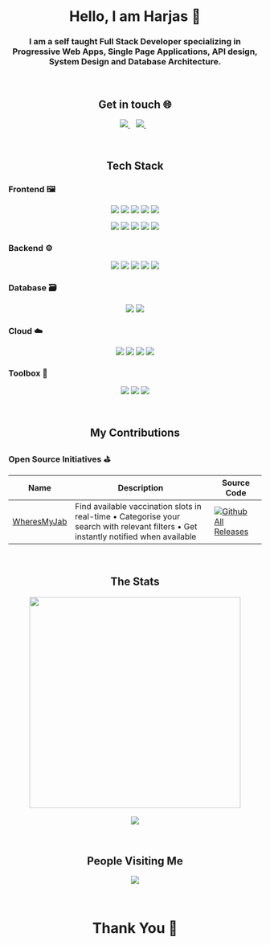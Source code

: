 <h1 align='center'>
  Hello, I am Harjas 👋
  <br/>
  <h3 align = 'center'>I am a self taught Full Stack Developer specializing in Progressive Web Apps, Single Page Applications, API design, System Design and Database Architecture. </h3>
</h1>
<br/>

<h2 align = 'center'>Get in touch 🌐</h2>
<p align='center'>  
  <a href="https://www.linkedin.com/in/harjas-singh-anand/">
    <img src="https://img.shields.io/badge/linkedin-%230077B5.svg?&style=for-the-badge&logo=linkedin&logoColor=white" />
  </a>&nbsp;&nbsp;  
  <a href="https://twitter.com/the_singhs_den">
    <img src="https://img.shields.io/badge/Twitter-%231da1f2?&style=for-the-badge&logo=twitter&logoColor=white" />
  </a>&nbsp;&nbsp;  
</p>

<br/>

<h2 align='center'>
Tech Stack
</h2>

### Frontend 🖼️

<p align='center'>
<img src = 'https://img.shields.io/badge/Typescript-3178C6?style=for-the-badge&logo=typescript&logoColor=white'>
<img src = 'https://img.shields.io/badge/JavaScript-F7DF1E?style=for-the-badge&logo=javascript&logoColor=black'>
<img src = 'https://img.shields.io/badge/Node.js-43853D?style=for-the-badge&logo=node.js&logoColor=white'>
<img src = 'https://img.shields.io/badge/React-20232A?style=for-the-badge&logo=react&logoColor=61DAFB'>
<img src = 'https://img.shields.io/badge/Material--UI-0081CB?style=for-the-badge&logo=material-ui&logoColor=white'>
</p>
<p align='center'>
<img src = 'https://img.shields.io/badge/Ant Design-FFFFFF?style=for-the-badge&logo=antdesign&logoColor=0170FE'>
<img src = 'https://img.shields.io/badge/Sass-CC6699?style=for-the-badge&logo=sass&logoColor=white'>
<img src = 'https://img.shields.io/badge/Bootstrap-563D7C?style=for-the-badge&logo=bootstrap&logoColor=white'>
<img src = 'https://img.shields.io/badge/CSS3-1572B6?style=for-the-badge&logo=css3&logoColor=white'>
<img src = 'https://img.shields.io/badge/HTML5-E34F26?style=for-the-badge&logo=html5&logoColor=white'>

</p>

### Backend ⚙️

<p align = 'center'>
<img src = 'https://img.shields.io/badge/Express.js-404D59?style=for-the-badge'>
<img src = 'https://img.shields.io/badge/Django-0C4B33?style=for-the-badge&logo=django&logoColor=white'>
<img src = 'https://img.shields.io/badge/Django Rest Framework-2C2C2C?style=for-the-badge'>
<img src = 'https://img.shields.io/badge/Celery-37814A?style=for-the-badge&logo=Celery&logoColor=white'>
<img src = 'https://img.shields.io/badge/Redis-DC382D?style=for-the-badge&logo=redis&logoColor=white'>
</p>

### Database 🗃️

<p align = 'center'>
<img src = 'https://img.shields.io/badge/PostgreSQL-316192?style=for-the-badge&logo=postgresql&logoColor=white'>
<img src = 'https://img.shields.io/badge/MongoDB-4EA94B?style=for-the-badge&logo=mongodb&logoColor=white'>
</p>

### Cloud ☁️

<p align = 'center'>
      <img src = 'https://img.shields.io/badge/Firebase-FFCA28?style=for-the-badge&logo=firebase&logoColor=white'>
    <img src = 'https://img.shields.io/badge/Heroku-430098?style=for-the-badge&logo=heroku&logoColor=white'>
      <img src = 'https://img.shields.io/badge/Amazon Web Services-232F3E?style=for-the-badge&logo=amazonaws&logoColor=white'>
      <img src = 'https://img.shields.io/badge/Google Cloud-4285F4?style=for-the-badge&logo=googlecloud&logoColor=white'>
</p>

### Toolbox 🧰

<p align="center">
 <img src="https://img.shields.io/badge/vscode%20-%23007ACC.svg?&style=for-the-badge&logo=visual-studio-code&logoColor=white" />
<img src="https://img.shields.io/badge/git%20-%23F05032.svg?&style=for-the-badge&logo=git&logoColor=white"/>
<img src="https://img.shields.io/badge/github%20-%23181717.svg?&style=for-the-badge&logo=github&logoColor=white" />
</p>
<br/>

<h2 align='center'>
My Contributions 
</h2>

### Open Source Initiatives ⛳

| Name                                             | Description                                                                                                                          | Source Code                                                                                                                                                    |
| ------------------------------------------------ | ------------------------------------------------------------------------------------------------------------------------------------ | -------------------------------------------------------------------------------------------------------------------------------------------------------------- |
| [WheresMyJab](https://wheresmyjab.com/findSlots) | Find available vaccination slots in real-time • Categorise your search with relevant filters • Get instantly notified when available | [![Github All Releases](https://img.shields.io/github/downloads/TheSinghsDen/WheresMyJab/total.svg?logoWidth=40)](https://github.com/TheSinghsDen/WheresMyJab) |

<br/>

<h2 align='center'>
The Stats
</h2>

<p align = 'center'>
  <img align="center" src="https://github-readme-stats.vercel.app/api?username=TheSinghsDen&show_icons=true&theme=dark" width=420/> <br/><br/>
  <img align="center" src="https://github-readme-stats.vercel.app/api/top-langs/?username=TheSinghsDen&layout=compact&theme=dark&hide=css">
</p>
<br/>

<h2 align='center'>
People Visiting Me
</h2>

<p align="center">
 <img align="center" src="https://komarev.com/ghpvc/?username=TheSinghsDen">
</p>
<br/>

<h1 align = 'center'>Thank You 💚</h1>
<!--- ### Hi there, I'm Harjas.
### I'm a self-taught M.E.R.N full stack developer.
### I love automating stuff with Python
#### - 📫 How to reach me: harjassingh997@gmail.com | [LinkedIn](https://www.linkedin.com/in/harjas-singh-anand/)
<br />
### More about me...
- 🔭 I’m currently working on Node.js, Express.js, React, PostgreSQL, MongoDB, Django, etc 💻.
- 🥀 Learning PostgreSQL, React Native
- 🌱 I’m currently into Full Stack and App Development 🚀.
- 💻 I have worked on Python, JavaScript, Typescript, C++
- 🛸 Lost into the world of programming and solving problems !
<br/>
**I am Into**
**Web Development, Competetive Programming, Automating ideas using Python**
<br />
![Harjas Singh's Github Stats](https://github-readme-stats.vercel.app/api?username=TheSinghsDen&show_icons=true&title_color=fff&icon_color=79ff97&text_color=9f9f9f&bg_color=151515) --- !>

